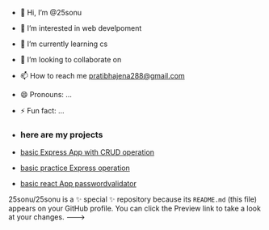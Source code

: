 - 👋 Hi, I’m @25sonu
- 👀 I’m interested in web develpoment
- 🌱 I’m currently learning cs
- 💞️ I’m looking to collaborate on 
- 📫 How to reach me pratibhajena288@gmail.com
- 😄 Pronouns: ...
- ⚡ Fun fact: ...


- ### here are my projects
- [basic Express App with CRUD operation](http://git@github.com:25sonu/expressApplevel4.git)
- [basic practice Express operation](http://git@github.com:25sonu/expressApplevel7.git)
- [basic react App passwordvalidator](http://git@github.com:25sonu/reactProject.git)

25sonu/25sonu is a ✨ special ✨ repository because its `README.md` (this file) appears on your GitHub profile.
You can click the Preview link to take a look at your changes.
--->
